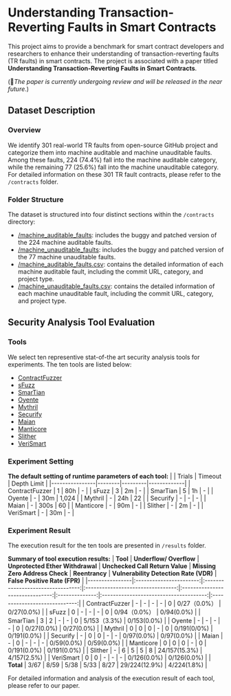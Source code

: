 # Understanding Transaction-Reverting Faults in Smart Contracts
This project aims to provide a benchmark for smart contract developers and researchers to enhance their understanding of transaction-reverting faults (TR faults) in smart contracts.
The project is associated with a paper titled <b>Understanding Transaction-Reverting Faults in Smart Contracts</b>.

(🌟<i>The paper is currently undergoing review and will be released in the near future</i>.)


## Dataset Description 
### Overview
We identify 301 real-world TR faults from open-source GitHub project and categorize them into machine auditable and machine unauditable faults. 
Among these faults, 224 (74.4%) fall into the machine auditable category, while the remaining 77 (25.6%) fall into the machine unauditable category. For detailed information on these 301 TR fault contracts, please refer to the `/contracts` folder.

### Folder Structure
The dataset is structured into four distinct sections within the `/contracts` directory:
+ [/machine_auditable_faults](/contracts/machine_auditable_faults): includes the buggy and patched version of the 224 machine auditable faults.
+ [/machine_unauditable_faults](/contracts/machine_unauditable_faults): includes the buggy and patched version of the 77 machine unauditable faults.
+ [/machine_auditable_faults.csv](/contracts/machine_auditable_faults.csv): contains the detailed information of each machine auditable fault, including the commit URL, category, and project type.
+ [/machine_unauditable_faults.csv](/contracts/machine_unauditable_faults.csv): contains the detailed information of each machine unauditable fault, including the commit URL, category, and project type.


## Security Analysis Tool Evaluation
### Tools
We select ten representive stat-of-the art security analysis tools for experiments. The ten tools are listed below:
* [ContractFuzzer](https://github.com/gongbell/ContractFuzzer)
* [sFuzz](https://github.com/duytai/sFuzz)
* [SmarTian](https://github.com/SoftSec-KAIST/Smartian)
* [Oyente](https://github.com/enzymefinance/oyente)
* [Mythril](https://github.com/ConsenSys/mythril)
* [Securify](https://github.com/eth-sri/securify)
* [Maian](https://github.com/ivicanikolicsg/MAIAN)
* [Manticore](https://github.com/trailofbits/manticore)
* [Slither](https://github.com/crytic/slither)
* [VeriSmart](https://github.com/kupl/VeriSmart-public)

### Experiment Setting
 
**The default setting of runtime parameters of each tool:**
|                | Trials | Timeout | Depth Limit |
|----------------|--------|---------|-------------|
| ContractFuzzer | 1      | 80h     | -           |
| sFuzz          | 3      | 2m      | -           |
| SmarTian       | 5      | 1h      | -          |
| Oyente         | -      | 30m     | 1,024       |
| Mythril        | -      | 24h     | 22          |
| Securify       | -      | -       | -           |
| Maian          | -      | 300s    | 60          |
| Manticore      | -      | 90m     | -           |
| Slither        | -      | 2m      | -           |
| VeriSmart      | -      | 30m     | -           |


### Experiment Result
The execution result for the ten tools are presented in `/results` folder.

**Summary of tool execution results:**
| **Tool**       | **Underflow/ Overflow** | **Unprotected Ether  Withdrawal** | **Unchecked Call  Return Value** | **Missing Zero  Address Check** | **Reentrancy** | **Vulnerability Detection Rate (VDR)** | **False Positive Rate (FPR)** |
|----------------|:-----------------------:|:---------------------------------:|:---------------------------------:|:-------------------------------:|:--------------:|:--------------------------------------:|:-----------------------------:|
| ContractFuzzer |            -            |                 -                 |                 -                 |                -                |        0       |              0/27（0.0%）              |           0/27(0.0%)          |
| sFuzz          |            0            |                 -                 |                 -                 |                -                |        0       |              0/94（0.0%）              |           0/94(0.0%)          |
| SmarTian       |            3            |                 2                 |                 -                 |                -                |        0       |              5/153（3.3%)              |          0/153(0.0%)          |
| Oyente         |            -            |                 -                 |                 -                 |                -                |        0       |               0/27(0.0%)               |           0/27(0.0%)          |
| Mythril        |            0            |                 0                 |                 0                 |                -                |        0       |               0/191(0/0%)              |          0/191(0.0%)          |
| Securify       |            -            |                 0                 |                 0                 |                -                |        -       |               0/97(0.0%)               |           0/97(0.0%)          |
| Maian          |            -            |                 0                 |                 -                 |                -                |        -       |               0/59(0.0%)               |           0/59(0.0%)          |
| Manticore      |            0            |                 0                 |                 0                 |                -                |        0       |               0/191(0.0%)              |          0/191(0.0%)          |
| Slither        |            -            |                 6                 |                 5                 |                5                |        8       |              24/157(15.3%)             |          4/157(2.5%)          |
| VeriSmart      |            0            |                 0                 |                 -                 |                -                |        -       |               0/126(0.0%)              |          0/126(0.0%)          |
| **Total**      |           3/67          |                8/59               |                5/38               |               5/33              |      8/27      |              29/224(12.9%)             |          4/224(1.8%)          |

For detailed information and analysis of the execution result of each tool, please refer to our paper. 
